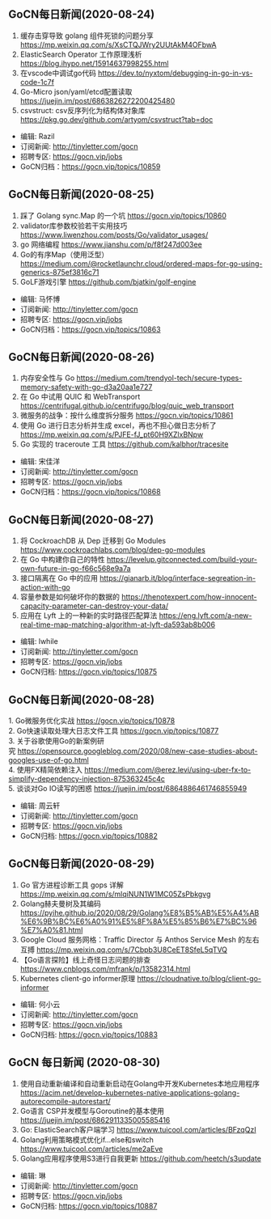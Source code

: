 ## GoCN每日新闻(2020-08-24)

1. 缓存击穿导致 golang 组件死锁的问题分享 https://mp.weixin.qq.com/s/XsCTQJWry2UUtAkM4OFbwA
2. ElasticSearch Operator 工作原理浅析 https://blog.ihypo.net/15914637998255.html
3. 在vscode中调试go代码 https://dev.to/nyxtom/debugging-in-go-in-vs-code-1c7f
4. Go-Micro json/yaml/etcd配置读取 https://juejin.im/post/6863826272200425480
5. csvstruct: csv反序列化为结构体对象库  https://pkg.go.dev/github.com/artyom/csvstruct?tab=doc

+ 编辑: Razil
+ 订阅新闻: http://tinyletter.com/gocn
+ 招聘专区: https://gocn.vip/jobs
+ GoCN归档：https://gocn.vip/topics/10859

## GoCN每日新闻(2020-08-25)

1. 踩了 Golang sync.Map 的一个坑 https://gocn.vip/topics/10860
2. validator库参数校验若干实用技巧 https://www.liwenzhou.com/posts/Go/validator_usages/
3. go 网络编程 https://www.jianshu.com/p/f8f247d003ee
4. Go的有序Map（使用泛型） https://medium.com/@rocketlaunchr.cloud/ordered-maps-for-go-using-generics-875ef3816c71
5. GoLF游戏引擎 https://github.com/bjatkin/golf-engine

+ 编辑: 马怀博
+ 订阅新闻: http://tinyletter.com/gocn
+ 招聘专区: https://gocn.vip/jobs
+ GoCN归档：https://gocn.vip/topics/10863

## GoCN每日新闻(2020-08-26)

1. 内存安全性与 Go https://medium.com/trendyol-tech/secure-types-memory-safety-with-go-d3a20aa1e727
2. 在 Go 中试用 QUIC 和 WebTransport https://centrifugal.github.io/centrifugo/blog/quic_web_transport 
3. 微服务的战争：按什么维度拆分服务 https://gocn.vip/topics/10861
4. 使用 Go 进行日志分析并生成 excel，再也不担心做日志分析了 https://mp.weixin.qq.com/s/PJFE-fJ_pt60H9XZlxBNpw
5. Go 实现的 traceroute 工具 https://github.com/kalbhor/tracesite

- 编辑: 宋佳洋
- 订阅新闻: http://tinyletter.com/gocn
- 招聘专区: https://gocn.vip/jobs
- GoCN归档：https://gocn.vip/topics/10868

## GoCN每日新闻(2020-08-27)

1. 将 CockroachDB 从 Dep 迁移到 Go Modules https://www.cockroachlabs.com/blog/dep-go-modules
2. 在 Go 中构建你自己的特性 https://levelup.gitconnected.com/build-your-own-future-in-go-f66c568e9a7a
3. 接口隔离在 Go 中的应用 https://gianarb.it/blog/interface-segreation-in-action-with-go
4. 容量参数是如何破坏你的数据的 https://thenotexpert.com/how-innocent-capacity-parameter-can-destroy-your-data/
5. 应用在 Lyft 上的一种新的实时路径匹配算法 https://eng.lyft.com/a-new-real-time-map-matching-algorithm-at-lyft-da593ab8b006

- 编辑: lwhile 
- 订阅新闻: http://tinyletter.com/gocn
- 招聘专区: https://gocn.vip/jobs
- GoCN归档: https://gocn.vip/topics/10875

## GoCN每日新闻(2020-08-28)

1. Go微服务优化实战 https://gocn.vip/topics/10878  
2. Go快速读取处理大日志文件工具 https://gocn.vip/topics/10877  
3. 关于谷歌使用Go的新案例研究 https://opensource.googleblog.com/2020/08/new-case-studies-about-googles-use-of-go.html  
4. 使用FX精简依赖注入 https://medium.com/@erez.levi/using-uber-fx-to-simplify-dependency-injection-875363245c4c  
5. 谈谈对Go IO读写的困惑 https://juejin.im/post/6864886461746855949  

- 编辑: 周云轩  
- 订阅新闻: http://tinyletter.com/gocn  
- 招聘专区: https://gocn.vip/jobs  
- GoCN归档: https://gocn.vip/topics/10882  

## GoCN每日新闻(2020-08-29)

1. Go 官方进程诊断工具 gops 详解 https://mp.weixin.qq.com/s/mlqiNUN1W1MC05ZsPbkgvg
2. Golang赫夫曼树及其编码 https://pyihe.github.io/2020/08/29/Golang%E8%B5%AB%E5%A4%AB%E6%9B%BC%E6%A0%91%E5%8F%8A%E5%85%B6%E7%BC%96%E7%A0%81.html
3. Google Cloud 服务网格：Traffic Director 与 Anthos Service Mesh 的左右互搏 https://mp.weixin.qq.com/s/7Cbpb3U8CeET8SfeL5qTVQ
4. 【Go语言探险】线上奇怪日志问题的排查 https://www.cnblogs.com/mfrank/p/13582314.html
5. Kubernetes client-go informer原理 https://cloudnative.to/blog/client-go-informer

- 编辑: 何小云  
- 订阅新闻: http://tinyletter.com/gocn  
- 招聘专区: https://gocn.vip/jobs  
- GoCN归档: https://gocn.vip/topics/10883

## GoCN 每日新闻 (2020-08-30)

1. 使用自动重新编译和自动重新启动在Golang中开发Kubernetes本地应用程序 https://acim.net/develop-kubernetes-native-applications-golang-autorecompile-autorestart/
2. Go语言 CSP并发模型与Goroutine的基本使用 https://juejin.im/post/6862911335005585416
3. Go: ElasticSearch客户端学习 https://www.tuicool.com/articles/BFzqQzI
4. Golang利用策略模式优化if…else和switch https://www.tuicool.com/articles/me2aEve
5. Golang应用程序使用S3进行自我更新 https://github.com/heetch/s3update

- 编辑: 琳 
- 订阅新闻: http://tinyletter.com/gocn
- 招聘专区: https://gocn.vip/jobs
- GoCN归档: https://gocn.vip/topics/10887
